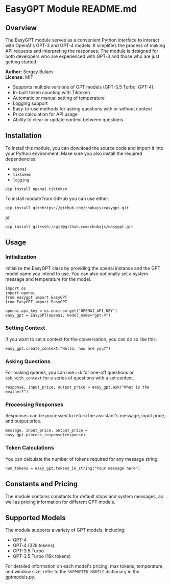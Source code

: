 # EasyGPT Module README.md

## Overview

The EasyGPT module serves as a convenient Python interface to interact with OpenAI's GPT-3 and GPT-4 models. It simplifies the process of making API requests and interpreting the responses. The module is designed for both developers who are experienced with GPT-3 and those who are just getting started.

**Author:** Sergey Bulaev  
**License:** MIT

- Supports multiple versions of GPT models (GPT-3.5 Turbo, GPT-4)
- In-built token counting with Tiktoken
- Automatic or manual setting of temperature
- Logging support
- Easy-to-use methods for asking questions with or without context
- Price calculation for API usage
- Ability to clear or update context between questions

## Installation

To install this module, you can download the source code and import it into your Python environment. Make sure you also install the required dependencies:
- `openai`
- `tiktoken`
- `logging`

`pip install openai tiktoken`

To install module from GitHub you can use either:

`pip install git+https://github.com/chubajs/easygpt.git`

or 

`pip install git+ssh://git@github.com:chubajs/easygpt.git`


## Usage

### Initialization
Initialize the EasyGPT class by providing the openai instance and the GPT model name you intend to use. You can also optionally set a system message and temperature for the model.

```
import os
import openai
from easygpt import EasyGPT
from EasyGPT import EasyGPT 

openai.api_key = os.environ.get('OPENAI_API_KEY')
easy_gpt = EasyGPT(openai, model_name="gpt-4")
```

### Setting Context
If you want to set a context for the conversation, you can do so like this:

`easy_gpt.create_context("Hello, how are you?")`

### Asking Questions
For making queries, you can use `ask` for one-off questions or `ask_with_context` for a series of questions with a set context.

`response, input_price, output_price = easy_gpt.ask("What is the weather?")`

### Processing Responses
Responses can be processed to return the assistant's message, input price, and output price.

`message, input_price, output_price = easy_gpt.process_response(response)`

### Token Calculations
You can calculate the number of tokens required for any message string.

`num_tokens = easy_gpt.tokens_in_string("Your message here")`

## Constants and Pricing
The module contains constants for default stops and system messages, as well as pricing information for different GPT models.

## Supported Models

The module supports a variety of GPT models, including:

- GPT-4
- GPT-4 (32k tokens)
- GPT-3.5 Turbo
- GPT-3.5 Turbo (16k tokens)

For detailed information on each model's pricing, max tokens, temperature, and window size, refer to the `SUPPORTED_MODELS` dictionary in the gptmodels.py.